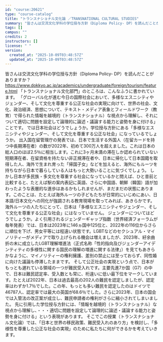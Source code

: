 ```yaml
---
id: "course:20621"
type: "course-catalog"
title: "トランスナショナル文化論 ／TRANSNATIONAL CULTURAL STUDIES"
summary: "皆さんは交流文化学科の学位授与方針（Diploma Policy- DP）を読んだことがありますか？ https://www.dokkyo.ac.jp/academics/undergraduate/foreign/tourism/feat…"
tags: []
campus: ""
credits: 2
instructors: []
license: " "
version:
  created_at: "2025-10-09T03:48:57Z"
  updated_at: "2025-10-09T03:48:57Z"
---
```


皆さんは交流文化学科の学位授与方針（Diploma Policy- DP）を読んだことがありますか？ https://www.dokkyo.ac.jp/academics/undergraduate/foreign/tourism/feature.html 「トランスナショナル文化部門」のところは、こんなふうに書かれています。 「グローバル化が進む今日の国際社会において、多様なエスニシティやジェンダー、そして文化を尊重する公正な社会の実現に向けて、世界の社会、文化、政治経済、思想について、テキスト・メディア表象とフィールドワーク（教育）で得られた情報を越境的（トランスナショナル）な視点から理解し、それについて適切に問題を設定して論理的に論述・議論する能力と姿勢を身に付ける」ことです。 では日本社会はどうでしょうか。学位授与方針にある「多様なエスニシティやジェンダー、そして文化を尊重する公正な社会」になっているでしょうか。 出入国在留管理庁の発表では、日本で生活する外国人（在留カードを持つ中長期滞在者）の数が2022年、初めて300万人を超えました。これは日本の総人口のほぼ2.5％に相当します。これに3ヶ月未満の滞在しか認められていない短期滞在者、在留資格を持たない非正規滞在者や、日本に帰化して日本国籍を取得した人、海外で生まれ育った「帰国子女」などを加えると、海外にもルーツを持ちながら日本で暮らしている人はもっと大勢いることに気づくでしょう。 しかし日本が多民族・多文化を尊重する社会になっているかと問えば、ひと昔前と比較すると、たとえば駅の案内表記に英語、さらに中国語、朝鮮（韓国）語が加わったような表層的な進歩はあるかもしれませんが、まだまだの状態にあります。このことは、たとえば海外ルーツの子どもたちが日常的にいじめにあい、日本語/日本文化への同化が強調される教育現場を取ってみれば、あきらかです。 海外ルーツの人たちにとって、日本は「多様なエスニシティやジェンダー、そして文化を尊重する公正な社会」にはなっていません。 ジェンダーについてはどうでしょうか。よく引用されるジェンダーギャップ指数（世界経済フォーラムが毎年発表）では、日本は2023年に146ヵ国中125位と、2022年の116位からさらに順位を下げ、男女平等には程遠い状態です。LGBTなどのセクシュアル・マイノリティ―がメディアで取り上げられる機会は増えましたが、2023年、紆余曲折の末に成立したLGBT理解増進法（正式名称「性的指向及びジェンダーアイデンティティの多様性に関する国民の理解の増進に関する法律」）を見てもあきらかなように、マイノリティーの権利擁護、差別の禁止には至っておらず、同性婚に向けた議論も停滞したままです。 そして公正社会の実現という点で、日本がもっとも遅れている領域の一つが難民受入れです。主要先進7か国（G7）の中で、日本は難民認定率、受入数とも常に、桁違いに低い最下位をマークしています。たとえば2022年、日本は過去最高の202人の難民を認定しましたが、認定率はわずか1.7％でした。この年、もっとも多い難民を認定したのはドイツで46787人、認定率では最大の英国が68.6％でした。さらに2023年、日本の国会では入管法の改正案が成立し、難民申請者の権利がさらに縮小されてしまいました。 先に引用した学位授与方針には、「情報を越境的（トランスナショナル）な視点から理解し、・・・適切に問題を設定して論理的に論述・議論する能力と姿勢を身に付ける」という表現があります。 そこでこの授業（トランスナショナル文化論）では、「日本と世界の移民政策、難民受入れのあり方」を検討し、「多様性を尊重した公正な社会の実現」のために私たちに何ができるかを考えていきます。
